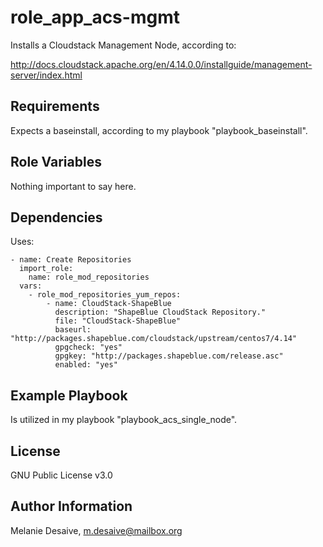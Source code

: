role_app_acs-mgmt
============
Installs a Cloudstack Management Node, according to:

http://docs.cloudstack.apache.org/en/4.14.0.0/installguide/management-server/index.html

Requirements
------------

Expects a baseinstall, according to my playbook "playbook_baseinstall".

Role Variables
--------------

Nothing important to say here.

Dependencies
------------

Uses:
```
- name: Create Repositories
  import_role:
    name: role_mod_repositories
  vars:
    - role_mod_repositories_yum_repos:
        - name: CloudStack-ShapeBlue
          description: "ShapeBlue CloudStack Repository."
          file: "CloudStack-ShapeBlue"
          baseurl: "http://packages.shapeblue.com/cloudstack/upstream/centos7/4.14"
          gpgcheck: "yes"
          gpgkey: "http://packages.shapeblue.com/release.asc"
          enabled: "yes"
```

Example Playbook
----------------

Is utilized in my playbook "playbook_acs_single_node".
   
License
-------

GNU Public License v3.0

Author Information
------------------

Melanie Desaive, m.desaive@mailbox.org
